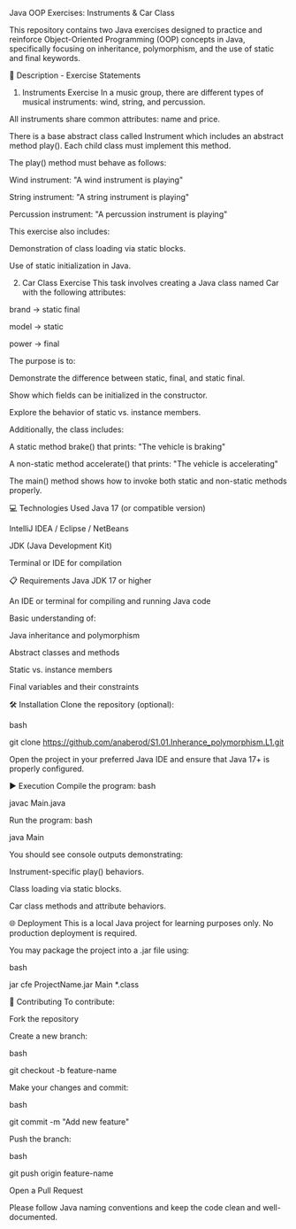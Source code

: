 Java OOP Exercises: 
Instruments & Car Class

This repository contains two Java exercises designed to practice and reinforce Object-Oriented Programming (OOP) concepts in Java, specifically focusing on inheritance, polymorphism, and the use of static and final keywords.

📄 Description - Exercise Statements
1. Instruments Exercise
In a music group, there are different types of musical instruments: wind, string, and percussion.

All instruments share common attributes: name and price.

There is a base abstract class called Instrument which includes an abstract method play(). Each child class must implement this method.

The play() method must behave as follows:

Wind instrument: "A wind instrument is playing"

String instrument: "A string instrument is playing"

Percussion instrument: "A percussion instrument is playing"

This exercise also includes:

Demonstration of class loading via static blocks.

Use of static initialization in Java.

2. Car Class Exercise
This task involves creating a Java class named Car with the following attributes:

brand → static final

model → static

power → final

The purpose is to:

Demonstrate the difference between static, final, and static final.

Show which fields can be initialized in the constructor.

Explore the behavior of static vs. instance members.

Additionally, the class includes:

A static method brake() that prints: "The vehicle is braking"

A non-static method accelerate() that prints: "The vehicle is accelerating"

The main() method shows how to invoke both static and non-static methods properly.

💻 Technologies Used
Java 17 (or compatible version)

IntelliJ IDEA / Eclipse / NetBeans

JDK (Java Development Kit)

Terminal or IDE for compilation

📋 Requirements
Java JDK 17 or higher

An IDE or terminal for compiling and running Java code

Basic understanding of:

Java inheritance and polymorphism

Abstract classes and methods

Static vs. instance members

Final variables and their constraints

🛠️ Installation
Clone the repository (optional):

bash

git clone https://github.com/anaberod/S1.01.Inherance_polymorphism.L1.git

Open the project in your preferred Java IDE and ensure that Java 17+ is properly configured.

▶️ Execution
Compile the program:
bash

javac Main.java

Run the program:
bash

java Main

You should see console outputs demonstrating:

Instrument-specific play() behaviors.

Class loading via static blocks.

Car class methods and attribute behaviors.

🌐 Deployment
This is a local Java project for learning purposes only. No production deployment is required.

You may package the project into a .jar file using:

bash

jar cfe ProjectName.jar Main *.class

🤝 Contributing
To contribute:

Fork the repository

Create a new branch:

bash

git checkout -b feature-name

Make your changes and commit:

bash

git commit -m "Add new feature"

Push the branch:

bash

git push origin feature-name

Open a Pull Request

Please follow Java naming conventions and keep the code clean and well-documented.
